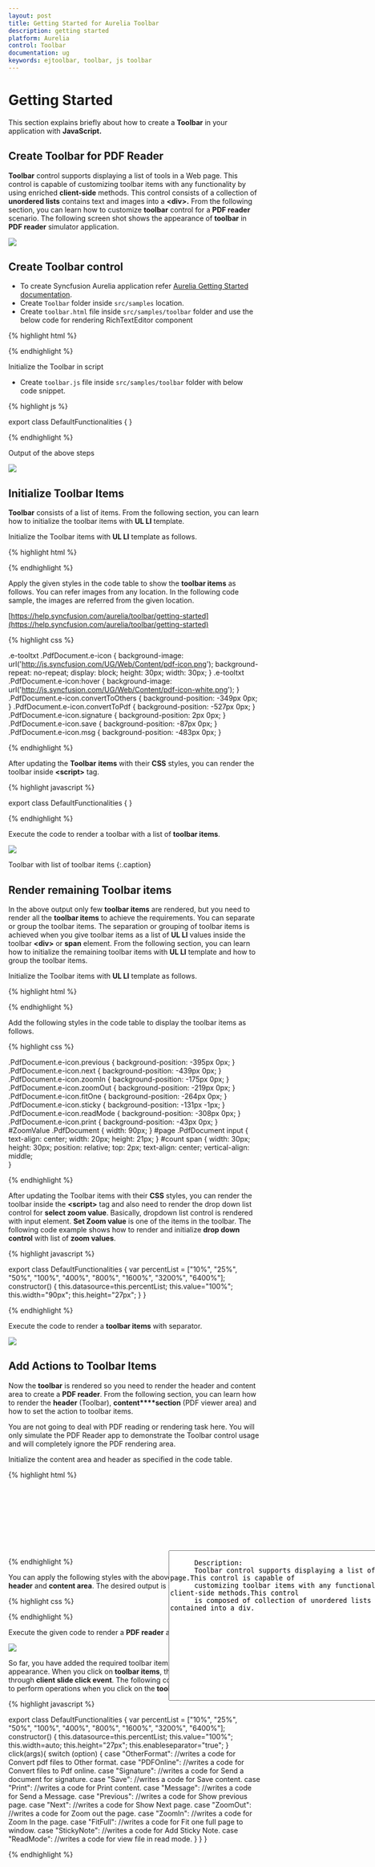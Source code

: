 ```yaml
---
layout: post
title: Getting Started for Aurelia Toolbar
description: getting started
platform: Aurelia
control: Toolbar
documentation: ug
keywords: ejtoolbar, toolbar, js toolbar 
---
```


# Getting Started

This section explains briefly about how to create a **Toolbar** in your application with **JavaScript.**

## Create Toolbar for PDF Reader

**Toolbar** control supports displaying a list of tools in a Web page. This control is capable of customizing toolbar items with any functionality by using enriched **client-side** methods. This control consists of a collection of **unordered lists** contains text and images into a **&lt;div&gt;.** From the following section, you can learn how to customize **toolbar** control for a **PDF reader** scenario. The following screen shot shows the appearance of **toolbar** in **PDF reader** simulator application.

![](/js/Toolbar/Getting-Started_images/Getting-Started_img1.png) 

## Create Toolbar control 

* To create Syncfusion Aurelia application refer [Aurelia Getting Started documentation](https://help.syncfusion.com/aurelia/overview#getting-started "").
* Create `Toolbar` folder inside `src/samples` location.
* Create `toolbar.html` file inside  `src/samples/toolbar` folder and use the below code for rendering RichTextEditor component 

 
{% highlight html %}
 
 <div id="editingToolbar" ej-toolbar></div>

{% endhighlight %}

Initialize the Toolbar in script

* Create `toolbar.js` file inside `src/samples/toolbar` folder with below code snippet.

{% highlight js %}

export class DefaultFunctionalities { }

{% endhighlight %}

Output of the above steps

![](/js/Toolbar/Getting-Started_images/Getting-Started_img2.png)

## Initialize Toolbar Items

**Toolbar** consists of a list of items. From the following section, you can learn how to initialize the toolbar items with **UL LI** template. 							

Initialize the Toolbar items with **UL LI** template as follows. 

{% highlight html %}

<template>
  <require from="./default-functionalities.css"></require>
  <div>
    <div class="toolbar-default-cols-sample-area">
      <div class="toolbar-default-frame">
        <div class="toolbar-default-control">
          <div class="ctrllabel">
            <div class="ctrltext">Toolbar</div>
          </div>
          <div id="ToolbarItem" ej-toolbar="e-width:100%">
            <!--list of toolbar items-->
            <ul>
              <li id="OtherFormat" title="Convert PDF files to Word or Excel Online..">
                <div class="PdfDocument e-icon convertToOthers "></div>
              </li>
              <li id="PDFOnline" title="Convert files to PDF Online">
                <div class="PdfDocument e-icon convertToPdf "></div>
              </li>
              <li id="Signature" title="Sign, add text or send a document for signature">
                <div class=" PdfDocument e-icon signature "></div>
              </li>
              <li id="Save" title="Save file ( Ctrl+S )">
                <div class=" PdfDocument e-icon save "></div>
              </li>
              <li id="Print" title="Print file ( Ctrl+P ) ">
                <div class=" PdfDocument e-icon print "></div>
              </li>
              <li id="Message" title="Message">
                <div class=" PdfDocument e-icon msg "></div>
              </li>
            </ul>
          </div>
        </div>
      </div>
    </div>
  </div>
</template>

{% endhighlight %}

Apply the given styles in the code table to show the **toolbar items** as follows. You can refer images from any location. In the following code sample, the images are referred from the given location.

[https://help.syncfusion.com/aurelia/toolbar/getting-started](https://help.syncfusion.com/aurelia/toolbar/getting-started)

{% highlight css %}

.e-tooltxt .PdfDocument.e-icon {
background-image: url('http://js.syncfusion.com/UG/Web/Content/pdf-icon.png');
background-repeat: no-repeat;
display: block;
height: 30px;
width: 30px;
}
.e-tooltxt .PdfDocument.e-icon:hover {
background-image: url('http://js.syncfusion.com/UG/Web/Content/pdf-icon-white.png');        }
.PdfDocument.e-icon.convertToOthers {
background-position: -349px 0px;
}
.PdfDocument.e-icon.convertToPdf {
background-position: -527px 0px;
}
.PdfDocument.e-icon.signature {
background-position: 2px 0px;
}
.PdfDocument.e-icon.save {
background-position: -87px 0px;
}
.PdfDocument.e-icon.msg {
background-position: -483px 0px;
}

{% endhighlight %}

After updating the **Toolbar** **items** with their **CSS** styles, you can render the toolbar inside **&lt;script&gt;** tag.

{% highlight javascript %}

export class DefaultFunctionalities { }

{% endhighlight %}

Execute the code to render a toolbar with a list of **toolbar items**.

![](/js/Toolbar/Getting-Started_images/Getting-Started_img3.png)

Toolbar with list of toolbar items
{:.caption}

## Render remaining Toolbar items

In the above output only few **toolbar items** are rendered, but you need to render all the **toolbar items** to achieve the requirements. You can separate or group the toolbar items. The separation or grouping of toolbar items is achieved when you give toolbar items as a list of **UL LI** values inside the toolbar **&lt;div&gt;** or **span** element. From the following section, you can learn how to initialize the remaining toolbar items with **UL LI** template and how to group the toolbar items. 

Initialize the Toolbar items with **UL LI** template as follows.

{% highlight html %}

<template>
  <require from="./default-functionalities.css"></require>
  <div>
    <div class="toolbar-default-cols-sample-area">
      <div class="toolbar-default-frame">
        <div class="toolbar-default-control">
          <div class="ctrllabel">
            <div class="ctrltext">Toolbar</div>
          </div>
          <div id="ToolbarItem" ej-toolbar="e-width:100%;e-enableseparator:true">
            <!--list of toolbar items-->
             <ul>
      <li id="Previous" title="Show previous page ( Left Arrow )">
         <div class=" PdfDocument e-icon previous "></div>
      </li>
      <li id="Next" title="Show next page ( Right Arrow )">
         <div class="PdfDocument e-icon next "></div>
      </li>
      <li id="page">
         <div class="PdfDocument">
            <input type="text" value="1" />
         </div>
      </li>
      <li id="count">
         <span>/ 1</span>
      </li>
   </ul>
   <ul>
      <li id="ZoomOut" title="Zoom Out">
         <div class=" PdfDocument e-icon zoomOut "></div>
      </li>
      <li id="ZoomIn" title="Zoom In">
         <div class=" PdfDocument e-icon zoomIn "></div>
      </li>
      <li id="ZoomValue">
         <div class=" PdfDocument">
            <!-- input element for rendering Zoom value dropdown  --> 
           <input type="text" id="selectPercent" ej-drop-down-list="e-data-source.bind:datasource;e-value.bind:value; e-width.bind:width; e-height.bind:height" />
         </div>
      </li>
   </ul>
   <ul>
      <li id="FitFull" title="Fit one full page to window">
         <div class=" PdfDocument e-icon fitOne "></div>
      </li>
      <li id="StickyNote" title="Add stick note ( Ctrl+6 ) ">
         <div class=" PdfDocument e-icon sticky "></div>
      </li>
      <li id="ReadMode" title="View File in Read Mode">
         <div class=" PdfDocument e-icon readMode "></div>
      </li>
   </ul>
          </div>
        </div>
      </div>
    </div>
  </div>
</template>

{% endhighlight %}

Add the following styles in the code table to display the toolbar items as follows. 

{% highlight css %} 

.PdfDocument.e-icon.previous {
    background-position: -395px 0px;
}
.PdfDocument.e-icon.next {
    background-position: -439px 0px;
}
.PdfDocument.e-icon.zoomIn {
    background-position: -175px 0px;
}
.PdfDocument.e-icon.zoomOut {
    background-position: -219px 0px;
}
.PdfDocument.e-icon.fitOne {
    background-position: -264px 0px;
}
.PdfDocument.e-icon.sticky {
    background-position: -131px -1px;
}
.PdfDocument.e-icon.readMode {
    background-position: -308px 0px;
}
.PdfDocument.e-icon.print {
    background-position: -43px 0px;
}
#ZoomValue .PdfDocument {
    width: 90px;
}
#page .PdfDocument input {
    text-align: center;
    width: 20px;
    height: 21px;
}
#count span {
    width: 30px;
    height: 30px;
    position: relative;
    top: 2px;
    text-align: center;
    vertical-align: middle;\
    }
 
{% endhighlight %}

After updating the Toolbar items with their **CSS** styles, you can render the toolbar inside the **&lt;script&gt;** tag and also need to render the drop down list control for **select zoom value**. Basically, dropdown list control is rendered with input element. **Set Zoom value** is one of the items in the toolbar. The following code example shows how to render and initialize **drop down control** with list of **zoom values**.

{% highlight javascript %}

export class DefaultFunctionalities { 
var percentList = ["10%", "25%", "50%", "100%", "400%", "800%", "1600%", "3200%", "6400%"];   
 constructor() {
this.datasource=this.percentList;
this.value="100%";
this.width="90px";
this.height="27px";
 }
}
 
{% endhighlight %}

Execute the code to render a **toolbar items** with separator.

![](/js/Toolbar/Getting-Started_images/Getting-Started_img4.png)

## Add Actions to Toolbar Items

Now the **toolbar** is rendered so you need to render the header and content area to create a **PDF reader**. From the following section, you can learn how to render the **header** (Toolbar), **content****section** (PDF viewer area) and how to set the action to toolbar items.

You are not going to deal with PDF reading or rendering task here. You will only simulate the PDF Reader app to demonstrate the Toolbar control usage and will completely ignore the PDF rendering area.

Initialize the content area and header as specified in the code table.

{% highlight html %}

  <!-- control class used for aligns the pdf reader in center of a page. -->
<div class="control">
 <div class="ctrllabel"></div>
   <!-- Here Initialize the Toolbar items as like above code sample -->    
   <div id="contentSection">
      <textarea id="content" rows="10" cols="30"> 
      Description:
      Toolbar control supports displaying a list of tools within a Web page.This control is capable of 
      customizing toolbar items with any functionality by using enriched client-side methods.This control 
      is composed of collection of unordered lists containing text and images contained into a div.
      </textarea>
   </div>
</div>

{% endhighlight %}

You can apply the following styles with the above styles to design the **PDF header** and **content area**. The desired output is shown as follows.

{% highlight css %}

<style type="text/css" class="cssStyles">

        #content {
            float: left;
            height: 300px;
            width: 628px;
            position: absolute;
        }

        .control {
            margin: 110px 320px 0;
            position: relative;
        }

        .ctrllabel {
            background-image: url("http://js.syncfusion.com/UG/Web/Content/pdf-header.png");
            background-repeat: no-repeat;
            width: 634px;
            height: 32px;
        }

</style>

{% endhighlight %}

Execute the given code to render a **PDF reader** as follows.

![](/js/Toolbar/Getting-Started_images/Getting-Started_img6.png) 

So far, you have added the required toolbar items and configured its appearance. When you click on **toolbar items**, the operation is performed through **client slide click event**. The following code example explains how to perform operations when you click on the **toolbar items**.

{% highlight javascript %}

export class DefaultFunctionalities { 
var percentList = ["10%", "25%", "50%", "100%", "400%", "800%", "1600%", "3200%", "6400%"];   
 constructor() {
this.datasource=this.percentList;
this.value="100%";
this.width=auto;
this.height="27px";
this.enableseparator="true";
 }
 click(args){
     switch (option) {
            case "OtherFormat":
                //writes a code for Convert pdf files to Other format.
            case "PDFOnline":
                //writes a code for Convert files to Pdf online.
            case "Signature":
                //writes a code for Send a document for signature.
            case "Save":
                //writes a code for Save content.
            case "Print":
                //writes a code for Print content.
            case "Message":
                //writes a code for Send a Message.
            case "Previous":
                //writes a code for Show previous page.
            case "Next":
                //writes a code for Show Next page.
            case "ZoomOut":
                //writes a code for Zoom out the page.
            case "ZoomIn":
                //writes a code for Zoom In the page.
            case "FitFull":
                //writes a code for Fit one full page to window.
            case "StickyNote":
                //writes a code for Add Sticky Note.
            case "ReadMode":
                //writes a code for view file in read mode.
        }
 }
}

{% endhighlight %}





